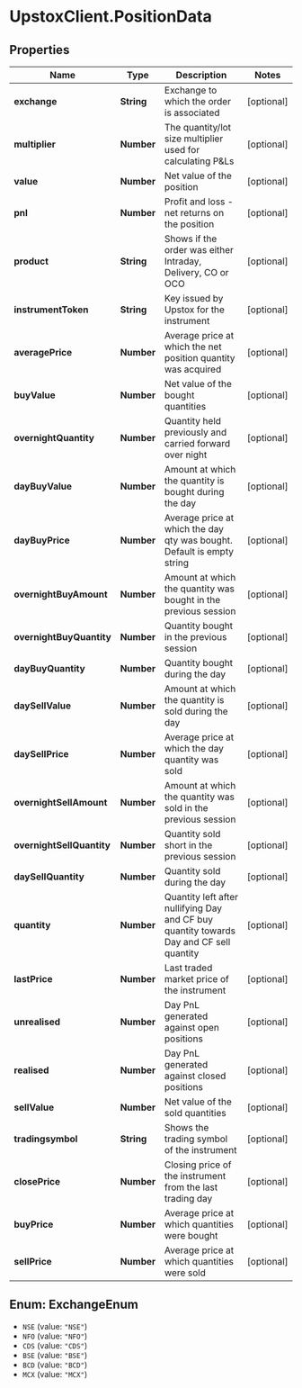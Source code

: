 # UpstoxClient.PositionData

## Properties
Name | Type | Description | Notes
------------ | ------------- | ------------- | -------------
**exchange** | **String** | Exchange to which the order is associated | [optional] 
**multiplier** | **Number** | The quantity/lot size multiplier used for calculating P&amp;Ls | [optional] 
**value** | **Number** | Net value of the position | [optional] 
**pnl** | **Number** | Profit and loss - net returns on the position | [optional] 
**product** | **String** | Shows if the order was either Intraday, Delivery, CO or OCO | [optional] 
**instrumentToken** | **String** | Key issued by Upstox for the instrument | [optional] 
**averagePrice** | **Number** | Average price at which the net position quantity was acquired | [optional] 
**buyValue** | **Number** | Net value of the bought quantities | [optional] 
**overnightQuantity** | **Number** | Quantity held previously and carried forward over night | [optional] 
**dayBuyValue** | **Number** | Amount at which the quantity is bought during the day | [optional] 
**dayBuyPrice** | **Number** | Average price at which the day qty was bought. Default is empty string | [optional] 
**overnightBuyAmount** | **Number** | Amount at which the quantity was bought in the previous session | [optional] 
**overnightBuyQuantity** | **Number** | Quantity bought in the previous session | [optional] 
**dayBuyQuantity** | **Number** | Quantity bought during the day | [optional] 
**daySellValue** | **Number** | Amount at which the quantity is sold during the day | [optional] 
**daySellPrice** | **Number** | Average price at which the day quantity was sold | [optional] 
**overnightSellAmount** | **Number** | Amount at which the quantity was sold in the previous session | [optional] 
**overnightSellQuantity** | **Number** | Quantity sold short in the previous session | [optional] 
**daySellQuantity** | **Number** | Quantity sold during the day | [optional] 
**quantity** | **Number** | Quantity left after nullifying Day and CF buy quantity towards Day and CF sell quantity | [optional] 
**lastPrice** | **Number** | Last traded market price of the instrument | [optional] 
**unrealised** | **Number** | Day PnL generated against open positions | [optional] 
**realised** | **Number** | Day PnL generated against closed positions | [optional] 
**sellValue** | **Number** | Net value of the sold quantities | [optional] 
**tradingsymbol** | **String** | Shows the trading symbol of the instrument | [optional] 
**closePrice** | **Number** | Closing price of the instrument from the last trading day | [optional] 
**buyPrice** | **Number** | Average price at which quantities were bought | [optional] 
**sellPrice** | **Number** | Average price at which quantities were sold | [optional] 

<a name="ExchangeEnum"></a>
## Enum: ExchangeEnum

* `NSE` (value: `"NSE"`)
* `NFO` (value: `"NFO"`)
* `CDS` (value: `"CDS"`)
* `BSE` (value: `"BSE"`)
* `BCD` (value: `"BCD"`)
* `MCX` (value: `"MCX"`)

